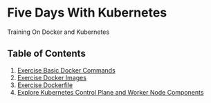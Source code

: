 # Five Days With Kubernetes
Training On Docker and Kubernetes

## Table of Contents

1. [Exercise Basic Docker Commands](https://lab.rajith.in/1-ExerciseBasicDockerCommands.html)
2. [Exercise Docker Images](https://lab.rajith.in/2-ExerciseDockerImages.html)
3. [Exercise Dockerfile](https://lab.rajith.in/3-ExerciseDockerfile.html)
4. [Explore Kubernetes Control Plane and Worker Node Components](https://lab.rajith.in/4-FamiliarsWithKubernetesControlplaneAndWorkernodeComponents.html)

